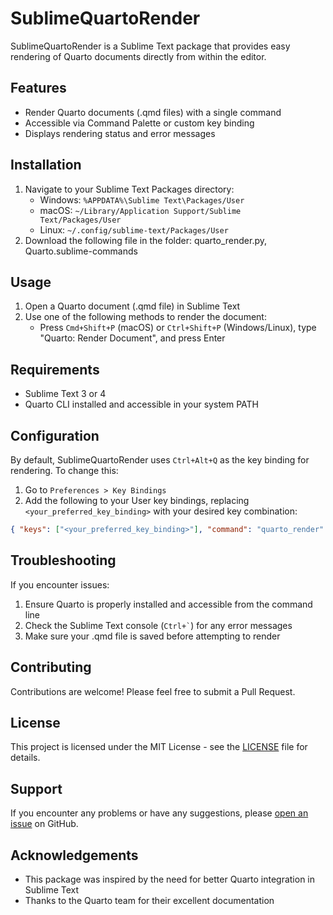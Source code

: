 # SublimeQuartoRender

SublimeQuartoRender is a Sublime Text package that provides easy rendering of Quarto documents directly from within the editor.

## Features

- Render Quarto documents (.qmd files) with a single command
- Accessible via Command Palette or custom key binding
- Displays rendering status and error messages

## Installation

<!-- ### Via Package Control (Recommended)

1. Open Sublime Text
2. Press `Cmd+Shift+P` (macOS) or `Ctrl+Shift+P` (Windows/Linux) to open the Command Palette
3. Type `Package Control: Install Package` and press Enter
4. Search for "SublimeQuartoRender" and press Enter to install 

### Manual Installation-->

1. Navigate to your Sublime Text Packages directory:
   - Windows: `%APPDATA%\Sublime Text\Packages/User`
   - macOS: `~/Library/Application Support/Sublime Text/Packages/User`
   - Linux: `~/.config/sublime-text/Packages/User`
2. Download the following file in the folder: quarto_render.py, Quarto.sublime-commands

## Usage

1. Open a Quarto document (.qmd file) in Sublime Text
2. Use one of the following methods to render the document:
   - Press `Cmd+Shift+P` (macOS) or `Ctrl+Shift+P` (Windows/Linux), type "Quarto: Render Document", and press Enter

## Requirements

- Sublime Text 3 or 4
- Quarto CLI installed and accessible in your system PATH

## Configuration

By default, SublimeQuartoRender uses `Ctrl+Alt+Q` as the key binding for rendering. To change this:

1. Go to `Preferences > Key Bindings`
2. Add the following to your User key bindings, replacing `<your_preferred_key_binding>` with your desired key combination:

```json
{ "keys": ["<your_preferred_key_binding>"], "command": "quarto_render" }
```

## Troubleshooting

If you encounter issues:

1. Ensure Quarto is properly installed and accessible from the command line
2. Check the Sublime Text console (`` Ctrl+` ``) for any error messages
3. Make sure your .qmd file is saved before attempting to render

## Contributing

Contributions are welcome! Please feel free to submit a Pull Request.

## License

This project is licensed under the MIT License - see the [LICENSE](LICENSE) file for details.

## Support

If you encounter any problems or have any suggestions, please [open an issue](https://github.com/bakaburg1/SublimeQuartoRender/issues) on GitHub.

## Acknowledgements

- This package was inspired by the need for better Quarto integration in Sublime Text
- Thanks to the Quarto team for their excellent documentation